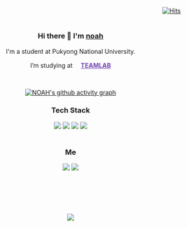 <div text align = right>

[![Hits](https://hits.seeyoufarm.com/api/count/incr/badge.svg?url=https%3A%2F%2Fgithub.com%2Fpizzalist%2Fhit-counter&count_bg=%2379C83D&title_bg=%23555555&icon=github.svg&icon_color=%23E7E7E7&title=hits&edge_flat=false)](https://hits.seeyoufarm.com)

</div>

<div align='center'>

  <h1>
     
  <h3>Hi there 👋  I'm  <a href="https://pepper-origami-952.notion.site/pizzalist-9089e0014cdd4d6ca86e204dbfc95153">noah</a>
    </h3>
  <p>I'm a student at Pukyong National University.</p> 
   <p>I’m studying at <a href="https://github.com/TeamLab" style="color:#7346B2"><img src="https://avatars.githubusercontent.com/u/8847097?s=200&v=4" width="15px;" height="15px;"/><strong>TEAMLAB</strong></a></p>
  <br>

[![NOAH's github activity graph](https://github-readme-activity-graph.vercel.app/graph?username=pizzalist&theme=elegant)](https://github.com/ashutosh00710/github-readme-activity-graph)
  <h3>Tech Stack</h3>
      <img src="https://img.shields.io/badge/Python-000000?style=round-square&logo=Python&logoColor=blue"/>
      <img src="https://img.shields.io/badge/Vue.js-000000?style=round-square&logo=Vue.js&logoColor=bluegreen"/>
      <img src="https://img.shields.io/badge/Node.js-000000?style=round-square&logo=Node.js&logoColor=bluegreen"/>
      <img src="https://img.shields.io/badge/MySQL-000000?style=round-square&logo=MySQL&logoColor=4479A1">

  <br>
  <br>
  <h3> Me </h3>
  <p>
    <a href="mailto:letgoofthepizza@gmail.com"><img src="https://img.shields.io/badge/Gmail-000000?style=round-square&logo=gmail&logoColor=EA4335"/></a>
    <a href="https://www.youtube.com/@droptheAI"><img src="https://img.shields.io/youtube/channel/subscribers/UCy3qm8wsPiQgdLeZZlNlfdA?&labelColor=000000&color=000000"/></a>
  </p>
    <br></br><br><br/>
    <p>
    <img src ="https://github-readme-stats.vercel.app/api?username=pizzalist&show_icons=true&theme=dark">
    </p>
</div>



